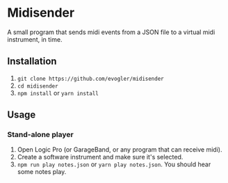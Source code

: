 # Midisender

A small program that sends midi events from a JSON file to a virtual midi instrument, in time.

## Installation
1. `git clone https://github.com/evogler/midisender`
2. `cd midisender`
3. `npm install` or `yarn install`

## Usage

### Stand-alone player

1. Open Logic Pro (or GarageBand, or any program that can receive midi).
2. Create a software instrument and make sure it's selected.
3. `npm run play notes.json` or `yarn play notes.json`. You should hear some notes play.

